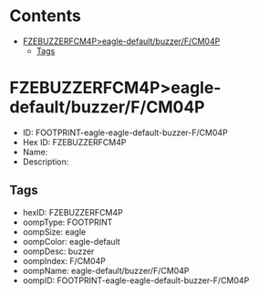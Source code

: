 



Contents
========

* [FZEBUZZERFCM4P>eagle-default/buzzer/F/CM04P](#fzebuzzerfcm4peagle-defaultbuzzerfcm04p)
	* [Tags](#tags)

# FZEBUZZERFCM4P>eagle-default/buzzer/F/CM04P

- ID: FOOTPRINT-eagle-eagle-default-buzzer-F/CM04P
- Hex ID: FZEBUZZERFCM4P
- Name: 
- Description: 

## Tags

- hexID: FZEBUZZERFCM4P
- oompType: FOOTPRINT
- oompSize: eagle
- oompColor: eagle-default
- oompDesc: buzzer
- oompIndex: F/CM04P
- oompName: eagle-default/buzzer/F/CM04P
- oompID: FOOTPRINT-eagle-eagle-default-buzzer-F/CM04P
